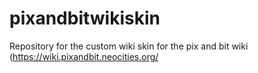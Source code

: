 # pixandbitwikiskin
Repository for the custom wiki skin for the pix and bit wiki (https://wiki.pixandbit.neocities.org/
